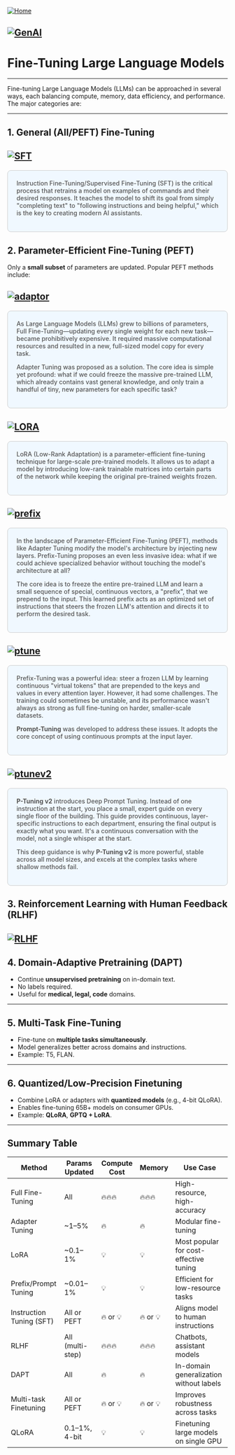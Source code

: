 [![Home](https://img.shields.io/badge/Home-Click%20Here-blue?style=flat&logo=homeadvisor&logoColor=white)](../../)

## [![GenAI](https://img.shields.io/badge/GenAI-Selected_Topics_in_Generative_AI-green?style=for-the-badge&logo=github)](../../main_page/GenAI)

# Fine-Tuning Large Language Models
------

Fine-tuning Large Language Models (LLMs) can be approached in several ways, each balancing compute, memory, data efficiency, and performance. The major categories are:

---

## **1. General (All/PEFT) Fine-Tuning**
## [![SFT](https://img.shields.io/badge/SFT-Instruction_Fine_Tuning(SFT)-blue?style=for-the-badge&logo=github)](FineTuning/SFT)
<div style="background-color: #f0f8ff; color: #555;font-weight: 485; padding: 20px; margin: 20px 0; border-radius: 8px; border: 1px solid #ccc;">
Instruction Fine-Tuning/Supervised Fine-Tuning (SFT) is the critical process that retrains a model on examples of commands and their desired responses. It teaches the model to shift its goal from simply "completing text" to "following instructions and being helpful," which is the key to creating modern AI assistants.<p></p>
</div>

##  **2. Parameter-Efficient Fine-Tuning (PEFT)**

Only a **small subset** of parameters are updated. Popular PEFT methods include:

## [![adaptor](https://img.shields.io/badge/Adaptor_Tuning-Adapter_based_Fine_Tuning-blue?style=for-the-badge&logo=github)](FineTuning/Adaptor-Finetuning)
<div style="background-color: #f0f8ff; color: #555;font-weight: 485; padding: 20px; margin: 20px 0; border-radius: 8px; border: 1px solid #ccc;">
As Large Language Models (LLMs) grew to billions of parameters, Full Fine-Tuning—updating every single weight for each new task—became prohibitively expensive. It required massive computational resources and resulted in a new, full-sized model copy for every task.

Adapter Tuning was proposed as a solution. The core idea is simple yet profound: what if we could freeze the massive pre-trained LLM, which already contains vast general knowledge, and only train a handful of tiny, new parameters for each specific task? 
<p></p>
</div>


## [![LORA](https://img.shields.io/badge/LORA-Low_Rank_Adaptation-blue?style=for-the-badge&logo=github)](../posts/LLM/FineTune/LORA)
<div style="background-color: #f0f8ff; color: #555;font-weight: 485; padding: 20px; margin: 20px 0; border-radius: 8px; border: 1px solid #ccc;">
LoRA (Low-Rank Adaptation) is a parameter-efficient fine-tuning technique for large-scale pre-trained models. It allows us to adapt a model by introducing low-rank trainable matrices into certain parts of the network while keeping the original pre-trained weights frozen. <p></p>
</div>

## [![prefix](https://img.shields.io/badge/Prefix_Tuning-LOW_RANK_ADaptation-blue?style=for-the-badge&logo=github)](FineTuning/Prefix-Tuning)
<div style="background-color: #f0f8ff; color: #555;font-weight: 485; padding: 20px; margin: 20px 0; border-radius: 8px; border: 1px solid #ccc;">
In the landscape of Parameter-Efficient Fine-Tuning (PEFT), methods like Adapter Tuning modify the model's architecture by injecting new layers. Prefix-Tuning proposes an even less invasive idea: what if we could achieve specialized behavior without touching the model's architecture at all?

The core idea is to freeze the entire pre-trained LLM and learn a small sequence of special, continuous vectors, a "prefix", that we prepend to the input. This learned prefix acts as an optimized set of instructions that steers the frozen LLM's attention and directs it to perform the desired task.<p></p>
</div>

## [![ptune](https://img.shields.io/badge/Prompt--Tuning-Prompt_Tuning/Soft_Prompts-blue?style=for-the-badge&logo=github)](FineTuning/Prompt-Tuning)
<div style="background-color: #f0f8ff; color: #555;font-weight: 485; padding: 20px; margin: 20px 0; border-radius: 8px; border: 1px solid #ccc;">
Prefix-Tuning was a powerful idea: steer a frozen LLM by learning continuous "virtual tokens" that are prepended to the keys and values in every attention layer. However, it had some challenges. The training could sometimes be unstable, and its performance wasn't always as strong as full fine-tuning on harder, smaller-scale datasets.

<b>Prompt-Tuning</b> was developed to address these issues. It adopts the core concept of using continuous prompts at the input layer.<p></p>
</div>

## [![ptunev2](https://img.shields.io/badge/P--Tuning--V2-Deep_Prompt_Tuning-blue?style=for-the-badge&logo=github)](FineTuning/P-Tuning-V2)
<div style="background-color: #f0f8ff; color: #555;font-weight: 485; padding: 20px; margin: 20px 0; border-radius: 8px; border: 1px solid #ccc;">
<b>P-Tuning v2</b> introduces Deep Prompt Tuning. Instead of one instruction at the start, you place a small, expert guide on every single floor of the building. This guide provides continuous, layer-specific instructions to each department, ensuring the final output is exactly what you want. It's a continuous conversation with the model, not a single whisper at the start.

This deep guidance is why <b>P-Tuning v2</b> is more powerful, stable across all model sizes, and excels at the complex tasks where shallow methods fail.<p></p>
</div>

## **3. Reinforcement Learning with Human Feedback (RLHF)**

## [![RLHF](https://img.shields.io/badge/RLHHF-Reinforcement_Learning_from_Human_Feedback-blue?style=for-the-badge&logo=github)](FineTuning/RLHF)



## **4. Domain-Adaptive Pretraining (DAPT)**

* Continue **unsupervised pretraining** on in-domain text.
* No labels required.
* Useful for **medical, legal, code** domains.

---

## **5. Multi-Task Fine-Tuning**

* Fine-tune on **multiple tasks simultaneously**.
* Model generalizes better across domains and instructions.
* Example: T5, FLAN.

---

## **6. Quantized/Low-Precision Finetuning**

* Combine LoRA or adapters with **quantized models** (e.g., 4-bit QLoRA).
* Enables fine-tuning 65B+ models on consumer GPUs.
* Example: **QLoRA**, **GPTQ + LoRA**.

---

## Summary Table

| Method                   | Params Updated   | Compute Cost | Memory   | Use Case                                |
| ------------------------ | ---------------- | ------------ | -------- | --------------------------------------- |
| Full Fine-Tuning         | All              | 🔥🔥🔥       | 🔥🔥🔥   | High-resource, high-accuracy            |
| Adapter Tuning           | \~1–5%           | 🔥           | 🔥       | Modular fine-tuning                     |
| LoRA                     | \~0.1–1%         | 💡           | 💡       | Most popular for cost-effective tuning  |
| Prefix/Prompt Tuning     | \~0.01–1%        | 💡           | 💡       | Efficient for low-resource tasks        |
| Instruction Tuning (SFT) | All or PEFT      | 🔥 or 💡     | 🔥 or 💡 | Aligns model to human instructions      |
| RLHF                     | All (multi-step) | 🔥🔥🔥       | 🔥🔥🔥   | Chatbots, assistant models              |
| DAPT                     | All              | 🔥           | 🔥       | In-domain generalization without labels |
| Multi-task Finetuning    | All or PEFT      | 🔥 or 💡     | 🔥 or 💡 | Improves robustness across tasks        |
| QLoRA                    | 0.1–1%, 4-bit    | 💡           | 💡       | Finetuning large models on single GPU   |
